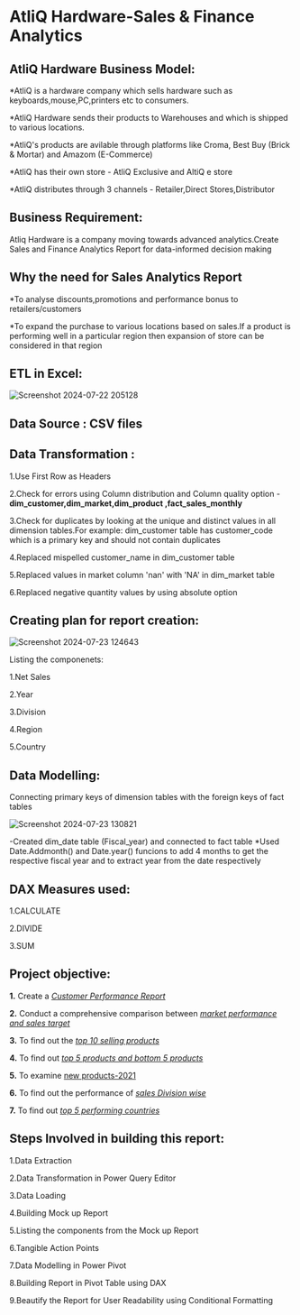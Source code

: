 # AtliQ Hardware-Sales & Finance Analytics 

## AtliQ Hardware Business Model:

*AtliQ is a hardware company which sells hardware such as keyboards,mouse,PC,printers etc to consumers.

*AtliQ Hardware sends their products to Warehouses and which is shipped to various locations.

*AtliQ's products are avilable through platforms like Croma, Best Buy (Brick & Mortar) and Amazom (E-Commerce)

*AtliQ has their own store - AtliQ Exclusive and AltiQ e store

*AtliQ distributes through 3 channels - Retailer,Direct Stores,Distributor

## Business Requirement:

 Atliq Hardware is a company moving towards advanced analytics.Create Sales and Finance Analytics Report for data-informed decision making

## Why the need for Sales Analytics Report

*To analyse discounts,promotions and performance bonus to retailers/customers

*To expand the purchase to various locations based on sales.If a product is performing well in a particular region then expansion of store can be considered in that region

## ETL in Excel:

![Screenshot 2024-07-22 205128](https://github.com/user-attachments/assets/06025cf6-3c10-4a6d-abcc-2e86304534a6)

## Data Source : CSV files

## Data Transformation :

1.Use First Row as Headers

2.Check for errors using Column distribution and Column quality option - **dim_customer,dim_market,dim_product ,fact_sales_monthly**

3.Check for duplicates by looking at the unique and distinct values in all dimension tables.For example: dim_customer table has customer_code which is a primary key and should not contain duplicates

4.Replaced mispelled customer_name in dim_customer table 

5.Replaced values in market column 'nan' with 'NA' in dim_market table

6.Replaced negative quantity values by using absolute option

## Creating plan for report creation:

![Screenshot 2024-07-23 124643](https://github.com/user-attachments/assets/0d560dfc-1f65-429b-a372-95a88919114d)

Listing the componenets:

1.Net Sales

2.Year

3.Division

4.Region

5.Country

## Data Modelling:

Connecting primary keys of dimension tables with the foreign keys of fact tables

![Screenshot 2024-07-23 130821](https://github.com/user-attachments/assets/96f59320-9c08-4381-8961-272ab8a3c73c)

-Created dim_date table (Fiscal_year) and connected to fact table 
  *Used Date.Addmonth() and Date.year() funcions to add 4 months to get the respective fiscal year and to extract year from the date respectively

  ## DAX Measures used:

  1.CALCULATE

  2.DIVIDE

  3.SUM

 ## Project objective:

  **1.** Create a _[Customer Performance Report](https://github.com/ErnestaRoschelle/Sales-Analytics-Business-Report/blob/main/customer%20performance%20net%20sales.pdf)_
  
  **2.** Conduct a comprehensive comparison between _[market performance and sales target](https://github.com/ErnestaRoschelle/Sales-Analytics-Business-Report/blob/main/Market%20Performance%20report.pdf)_
  
  **3.** To find out the _[top 10 selling products](https://github.com/ErnestaRoschelle/Sales-Analytics-Business-Report/blob/main/top%2010%20products.pdf)_
  
  **4.** To find out _[top 5 products and bottom 5 products](https://github.com/ErnestaRoschelle/Sales-Analytics-Business-Report/blob/main/Top%205%20%26%20bottom%205%20products.pdf)_
  
  **5.** To examine [new products-2021](https://github.com/ErnestaRoschelle/Sales-Analytics-Business-Report/blob/main/New%20products%202021.pdf)
  
  **6.** To find out the performance of _[sales Division wise](https://github.com/ErnestaRoschelle/Sales-Analytics-Business-Report/blob/main/Division%20level%20report.pdf)_
  
  **7.** To find out _[top 5 performing countries](https://github.com/ErnestaRoschelle/Sales-Analytics-Business-Report/blob/main/top%205%20countries.pdf)_

## Steps Involved in building this report:

1.Data Extraction 

2.Data Transformation in Power Query Editor

3.Data Loading 

4.Building Mock up Report

5.Listing the components from the Mock up Report

6.Tangible Action Points

7.Data Modelling in Power Pivot

8.Building Report in Pivot Table using DAX

9.Beautify the Report for User Readability using Conditional Formatting


